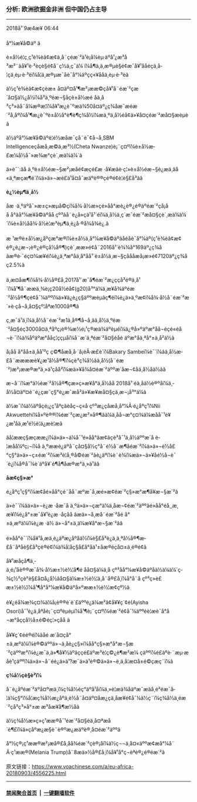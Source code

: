 ### 分析: 欧洲欲掘金非洲 但中国仍占主导
------------------------

<div class="published">
 <span class="date" title="ä¸­å½æ¶é´">
  <time datetime="2018-09-04T06:44:24+08:00">
   2018å¹´9æ4æ¥ 06:44
  </time>
 </span>
</div>
<br/>
<div class="wsw">
 <span class="dateline">
  å°¼æ¥å©äº â
 </span>
 <p>
  è±å½é¦ç¸ç¹è¾èâ¢æ¢ä¸å¨çéæ´²ä¹è¡å¼èµ·äºå¹¿æ³å³æ³¨ãå¥¹è·³èçè§é¢å¨ç½ä¸ç¯ä¼ ï¼å¶ä¸­ä¸æ®µè§é¢æ¯å¥¹ååéçä¸­å­¦çä¸èµ·è·³èï¼å¦ä¸æ®µæ¯åè¯å°¼äºçç«¥å­åä¸èµ·è·³èã
 </p>
 <p>
  ä½ç¹è¾èâ¢æ¢çèæ± å¤äº¤å¹¶æ²¡ææ©çå¥¹å¨éæ´²çæ´å¤§ä½¿å½ï¼å³ä¸ºéæ¬§åçè±å½æé åä¸å³ç³»ãå¨å¼æ®æ¦ï¼å¥¹æ¿è¯ºæä¾50å¤äº¿ç¾åæ¯æéæ´²å¸åºï¼å¹¶æ¿è¯ºè±å½å°è¶è¶ç¾å½ï¼æä¸ºä¸å½éå¢ä»¥å¤çéæ´²æå¤§æèµèã
 </p>
 <p>
  ä½äºå°¼æ¥å©äºé¦é½æåæ¯çå¨è¯¢å¬å¸SBM Intelligenceçåæå¸æ©ä¸æ³½(Cheta Nwanze)è¡¨ç¤ºï¼è±å½æ­£æ¼å½å¯»æ¾æ°çè´¸æä¼ä¼´ã
 </p>
 <p>
  ä»è¯´:âå ä¸ºè±å½éæ¬§æ²¡æåé¢æçé£æ ·å¥æãè·ç¦»è±å½éæ¬§è¿æä¸ãå«ä¸ªæçæ¶é´ï¼ä»ä»¬æé£ä¹å¤å¯æäºè®®çé®é¢è¦è§£å³ãâ
 </p>
 <p>
  <strong>
   è¿½èµ¶ä¸­å½
  </strong>
 </p>
 <p>
  åæ ·ä¸ºäºå¯»æ±ç»æµå©çï¼å¾·å½æ»çé»åå°æè¿è®¿é®äºéæ´²çå¡åå å°ãå°¼æ¥å©äºåå çº³ãå¨è¿å»çä¹å¹´éï¼ä¸­å½ä¸ç´æ¯éæ´²æå¤§çè´¸æä¼ä¼´ï¼è±å½åå¾·å½è¦æ³èµ¶ä¸è¿å·®å¾å¾è¿.ã
  <br/>
  <br/>
  æ ¹æ®è±å½æ¿åºçæ°æ®ï¼è±å½ä¸å°¼æ¥å©äºãåéåè¯å°¼äº(ç¹è¾èâ¢æ¢è®¿è¿æ¬¡è®¿é®çå½å®¶)çè´¸ææ»é¢å¨2016å¹´è¾¾å°169äº¿ç¾åãæ®è·¯éç¤¾æ¥éï¼è¿ä¸ªæ°å­ä¸å°åå¹´è±å½ä¸æ¬§çåååæå¡æ»é¢7120äº¿ç¾åç2.5%ã
  <br/>
  <br/>
  ä¸æ­¤åæ¶ï¼å¾·å½å®£å¸2017å¹´æ¯å¶éæ´²æ¿ç­çå³é®ä¸å¹´ï¼å¹¶å¨ææä¸¾è¡ç20å½éå¢(g20)å³°ä¼ä¸æ¥å¾äºéæ´²å½å®¶çé¢å¯¼äººï¼ä»¥ä¿è¿ç§äººæèµãç¶èï¼è¿ä»ä¸ºæ­¢ï¼å¾·å½å¨éæ´²æ´»è·çå¬å¸å¤§çº¦åªæ1000å®¶ã
 </p>
 <p>
  ç¸æ¯ä¹ä¸ï¼ä¸­å½å¨éæ´²æ1ä¸å®¶å¬å¸ãä¸­å½ä¸ºéæ´²å¤§éç3000å¤ä¸ªåºç¡è®¾æ½é¡¹ç®æä¾äºèµéï¼ä¿®å»ºäºæ°åå¬éçé«éå¬è·¯ï¼ä¾åºäºæ°ååç¦ççµåï¼å¨æ´ä¸ªéæ´²å¤§éåé äºæ°åä¸ªå°±ä¸å²ä½ã
 </p>
 <p>
  å¡åå å°åå±ä¸åå¹³ç ç©¶åæå¸å·´å¡éÂ·æ£è´ï¼Bakary Sambeï¼è¯´ï¼âä¸­å½æ­£å¨ææææè¥¿æ¹å½å®¶ï¼çè³ç¾å½ãä¸­å½(å¨éæ´²)æ²¡ææ®æ°ä¸»ä¹çåå²ï¼æä»¥å¾å¤éæ´²äººæ´åæ¬¢åä¸­å½åä½ãâ
 </p>
 <p>
  æ¬å¨ï¼æ°ä½éæ´²å½å®¶çæ»ç»æ¥å°ä¸­å½åå 2018å¹´éä¸­åä½è®ºåï¼ä¸­å½å¤äº¤é¨é¿çæ¯ç§°è¿æ¯æå²ä»¥æ¥æå¤§çä¸æ¬¡å³°ä¼ã
 </p>
 <p>
  ä½æ¯ï¼ä½äºåçé¡¿ç¹åºçãèåç¬ç«å çº³æ¿ç­åæå¸å°¼Â·é¿åºç¹ï¼Nii Akwuettehï¼å»ºè®®ï¼éæ´²çæ¿æ²»å®¶ãä¼ä¸åå¬æ°ç¤¾ä¼æåå¯¹è¥¿æ¹åä¸æ¹é½è¦ä¿æè­¦æã
 </p>
 <p>
  âå¦ææç§æçææ¿ï¼ä»ä»¬ä¼å¯¹é»åå°ãæ¢ãçè³å¯¹ä¸­å½äººæ´å è­¦æåå¼ºç¡¬ï¼å ä¸ºææè¿äºå¨çå¤§å½ç°å¨é½å¨æ¶åéæ´²ï¼ä»ä»¬é½å£°ç§°ä»ä»¬ç±éæ´²ï¼æ³è¦å¸®å©éæ´²ãè¿äºï¼è¨è¾ï¼æä»¬ä»¥åé½å¬è¯´è¿ï¼å®å¯¼è´äºå¥´é¶å¶åæ®æ°ä¸»ä¹ãâ
 </p>
 <p>
  <strong>
   åæ­¢ç§»æ°
  </strong>
 </p>
 <p>
  é¿åºç¹ç§°ï¼æ¢åé»åå°çé¨åå¨æºæ¯å¸æé»æ­¢éæ´²ç§»æ°æ¶å¥æ¬§æ´²ã
 </p>
 <p>
  ä»è¯´ï¼âä»ä»¬è¿æ ·åæ¯å ä¸ºä»ä»¬çæ°ä¼ä¸åæ¬¢éæ´²äººãé»åå°éå¸¸æ¸æ¥ï¼è¿å°±æ¯å¥¹è¿æ ·åçåå âæä»¬å¸æå¨éæ´²åé å°±ä¸æºä¼ï¼è¿æ ·ä½ ä»¬å°±ä¸ä¼æ¥å°æ¬§æ´²ãâ
  <br/>
  <br/>
  é»åå°è¯´ï¼å¥¹å¸æä¸è¿äºæ¿åºåä½ï¼è§£å³è¿ä¸ä¸ªå½å®¶æ­£å¨åªåè§£å³çé®é¢ï¼ä¾å¦åç§å£å°åä¹±åæ®éçå¤±ä¸é®é¢ã
 </p>
 <p>
  å¥¹æåçå¶ä¸­ä¸é¡¹åè®®æ¯å¾·å½æ±½è½¦å¶é åå¤§ä¼ä¸å çº³åå°¼æ¥å©äºåä½ä¼ä¼´ç­¾ç½²çè°è§£å¤å¿å½ãå¤§ä¼æ±½è½¦ä¸å¨å®£å¸ï¼å°å¨å çº³ç»è£æ±½è½¦ï¼å¹¶å°å°¼æ¥å©äºå»ºææ±½è½¦æ¢çº½ã
  <br/>
  <br/>
  è¥¿éå¼æ¾ç¤¾ä¼å¡è®®è´è´£äººé¿ä¼æ²â¢å¥¥ç´¢é(Ayisha Osori)å¯¹è¿ä¸åªåè¡¨ç¤ºèµèµï¼å¹¶è¡¨ç¤ºï¼éæ´²é¢å¯¼äººéè¦æè¯å°å¬æ°åççå½å±é©éç¦»çåå ã
  <br/>
  <br/>
  å¥¥ç´¢éé®éï¼âåé æ´å¤çå°±ä¸æºä¼ï¼è®©äººä»¬ä¸åè¿ç§»ï¼åå°ç§»æ°å°æ¬§æ´²çäººæ°ï¼è¿æ¯ä¸ä»¶å¥½äºãççé£äºæ³è¦ç©¿è¶æ²æ¼ çäººï¼é£äºè·¨æµ·æåè¹çäººï¼ä»ä»¬å¨éé¿ä»ä¹?æ¯ä»ä¹è®©ä»ä»¬è¸ä¸å¦æ­¤å±é©çæç¨ï¼â
 </p>
 <p>
  <strong>
   ç¾å½çè§è²ï¼
  </strong>
 </p>
 <p>
  å¨è¿åºéæ´²äºå¤ºæä¸­ï¼ç¾å½éç°äºå¹åï¼ä¸»è¦æä¾åäºæ¯æãå¸é²éæ¯å­¦ä¼ç§°ï¼å¦æç¾å½æ¿åºä¸è½å¨å¤äº¤åæ¿ç­ä¸åæ¥é¢å¯¼ä½ç¨ï¼ç¾å½ä¸éæ´²çå³ç³»å°±æ æ³åæ¥å¶æ½åã
 </p>
 <p>
  ä½ç¾å½æ»ç»ç¹ææ®å¯¹éæ´²å¤§éä¸å¤ªæå´è¶£ï¼ä»çåºæ¿æ§è¨è®ºæ¿æäºè®¸å¤éæ´²äººã
 </p>
 <p>
  å°½ç®¡ç¹ææ®æ²¡æå®£å¸åå¾éæ´²çè®¡åï¼ä½ç¬¬ä¸å¤«äººæ¢æå°¼å¨Â·ç¹ææ®(Melania Trump)å¨8æä»½å®£å¸ï¼å¥¹å°ç¬èªè®¿é®éæ´²ã
 </p>
 <p>
 </p>
</div>

原文链接：https://www.voachinese.com/a/eu-africa-20180903/4556225.html


------------------------
#### [禁闻聚合首页](https://github.com/gfw-breaker/banned-news/blob/master/README.md) &nbsp;|&nbsp;  [一键翻墙软件](https://github.com/gfw-breaker/nogfw/blob/master/README.md)